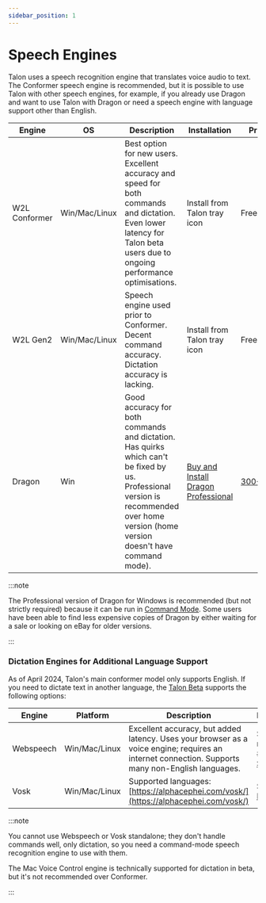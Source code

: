 ```yaml
---
sidebar_position: 1
---
```


# Speech Engines

Talon uses a speech recognition engine that translates voice audio to text. The Conformer speech engine is recommended, but it is possible to use Talon with other speech engines, for example, if you already use Dragon and want to use Talon with Dragon or need a speech engine with language support other than English.

| Engine        | OS            | Description                                                                                                                                                                           | Installation                                                                                                                | Price                                                                                             |
| ------------- | ------------- | ------------------------------------------------------------------------------------------------------------------------------------------------------------------------------------- | --------------------------------------------------------------------------------------------------------------------------- | ------------------------------------------------------------------------------------------------- |
| W2L Conformer | Win/Mac/Linux | Best option for new users. Excellent accuracy and speed for both commands and dictation. Even lower latency for Talon beta users due to ongoing performance optimisations.            | Install from Talon tray icon                                                                                                | Free                                                                                              |
| W2L Gen2      | Win/Mac/Linux | Speech engine used prior to Conformer. Decent command accuracy. Dictation accuracy is lacking.                                                                                        | Install from Talon tray icon                                                                                                | Free                                                                                              |
| Dragon        | Win           | Good accuracy for both commands and dictation. Has quirks which can't be fixed by us. Professional version is recommended over home version (home version doesn't have command mode). | [Buy and Install Dragon Professional](https://www.nuance.com/dragon/business-solutions/dragon-professional-individual.html) | [$300-$500](https://www.nuance.com/dragon/business-solutions/dragon-professional-individual.html) |

:::note

The Professional version of Dragon for Windows is recommended (but not strictly required) because it can be run in [Command Mode](https://www.nuance.com/products/help/dragon/dragon-for-mac6/enx/Content/Introduction/RecognitionModes.html). Some users have been able to find less expensive copies of Dragon by either waiting for a sale or looking on eBay for older versions.

:::

### Dictation Engines for Additional Language Support

As of April 2024, Talon's main conformer model only supports English. If you need to dictate text in another language, the [Talon Beta](../beta_talon) supports the following options:

| Engine    | Platform      | Description                                                                                                                                       | Requirements                                                         |
| --------- | ------------- | ------------------------------------------------------------------------------------------------------------------------------------------------- | -------------------------------------------------------------------- |
| Webspeech | Win/Mac/Linux | Excellent accuracy, but added latency. Uses your browser as a voice engine; requires an internet connection. Supports many non-English languages. | See pinned messages in #beta on [Slack](https://talonvoice.com/chat) |
| Vosk      | Win/Mac/Linux | Supported languages: [https://alphacephei.com/vosk/](https://alphacephei.com/vosk/)                                                               | See [Github Project](https://github.com/mqnc/talon_german)           |

:::note

You cannot use Webspeech or Vosk standalone; they don't handle commands well, only dictation, so you need a command-mode speech recognition engine to use with them.

The Mac Voice Control engine is technically supported for dictation in beta, but it's not recommended over Conformer.

:::
